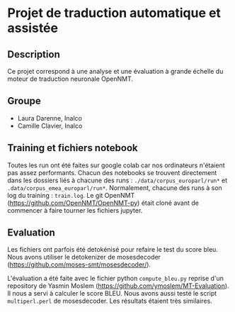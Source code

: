 # Projet de traduction automatique et assistée

## Description
Ce projet correspond à une analyse et une évaluation à grande échelle du moteur de traduction neuronale OpenNMT.

## Groupe
- Laura Darenne, Inalco
- Camille Clavier, Inalco

## Training et fichiers notebook
Toutes les run ont été faites sur google colab car nos ordinateurs n'étaient pas assez performants. Chacun des notebooks se trouvent directement dans les dossiers liés à chacune des runs : `./data/corpus_europarl/run*` et `.data/corpus_emea_europarl/run*`. Normalement, chacune des runs à son log du training : `train.log`. Le git OpenNMT (https://github.com/OpenNMT/OpenNMT-py) était cloné avant de commencer à faire tourner les fichiers jupyter.

## Evaluation
Les fichiers ont parfois été detokénisé pour refaire le test du score bleu. Nous avons utiliser le detokenizer de mosesdecoder (https://github.com/moses-smt/mosesdecoder/).

L'évaluation a été faite avec le fichier python `compute_bleu.py` reprise d'un repository de Yasmin Moslem (https://github.com/ymoslem/MT-Evaluation). Il nous a servi à calculer le score BLEU. Nous avons aussi testé le script `multiperl.perl` de mosesdecoder. Les résultats étaient très similaires.
